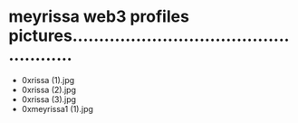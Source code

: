 # meyrissa web3 profiles pictures.....................................................
- 0xrissa (1).jpg
- 0xrissa (2).jpg
- 0xrissa (3).jpg
- 0xmeyrissa1 (1).jpg
